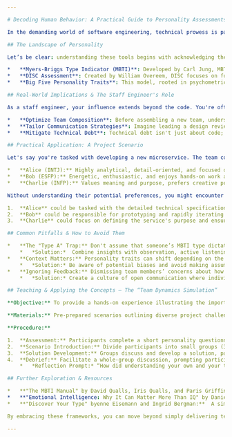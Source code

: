 ```yaml
---

# Decoding Human Behavior: A Practical Guide to Personality Assessments

In the demanding world of software engineering, technical prowess is paramount. But leading complex projects, fostering innovation, and building high-performing teams requires something more: a deep understanding of the human element. Personality assessments, such as Myers-Briggs Type Indicator (MBTI), DISC, and the Big Five, offer a powerful lens through which to analyze individual behaviors and dynamics. This isn't about stereotyping; it’s about strategic communication, effective leadership, and predicting team performance. Ignoring these frameworks can lead to miscommunication, conflict, and ultimately, project stagnation – a critical risk for a staff engineer.

## The Landscape of Personality

Let’s be clear: understanding these tools begins with acknowledging their limitations. These assessments are *starting points*, not definitive characterizations. They provide a valuable framework for observation and dialogue, illuminating potential strengths, communication preferences, and areas for adaptation. The goal isn’t to rigidly categorize individuals, but to foster a more nuanced and empathetic understanding.

*   **Myers-Briggs Type Indicator (MBTI)**: Developed by Carl Jung, MBTI categorizes personalities into 16 distinct types based on four dichotomies: Extraversion vs. Introversion, Sensing vs. Intuition, Thinking vs. Feeling, and Judging vs. Perceiving. Each category represents a preference, not an absolute. For example, an individual might *lean* toward intuition, meaning they enjoy abstract thinking and envisioning future possibilities, but still value concrete data when making decisions.
*   **DISC Assessment**: Created by William Overeem, DISC focuses on four core behavioral traits – Dominance, Influence, Steadiness, and Conscientiousness – to describe how people typically react and interact. Dominance reflects assertiveness and directness; Influence represents interpersonal charm and persuasiveness; Steadiness embodies patience and reliability; and Conscientiousness centers on orderliness and accuracy.
*   **Big Five Personality Traits**: This model, rooted in psychometric research, identifies five broad personality traits: Openness to Experience (intellectual curiosity and imagination), Conscientiousness (organization and responsibility), Extraversion (sociability and energy), Agreeableness (compassion and trust), and Neuroticism (tendency towards negative emotions).

## Real-World Implications & The Staff Engineer's Role

As a staff engineer, your influence extends beyond the code. You're often involved in team dynamics, technical decision-making, and advocating for best practices. Mastering these personality frameworks allows you to:

*   **Optimize Team Composition**: Before assembling a new team, understanding the potential personality combinations can dramatically improve synergy. For instance, pairing a highly driven, results-oriented (high Conscientiousness) individual with a more collaborative, empathetic (high Agreeableness) one can create a powerful engine for innovation. Conversely, a team with several high-neurotic individuals can be prone to anxiety and conflict, requiring proactive leadership to manage stress.
*   **Tailor Communication Strategies**: Imagine leading a design review. An individual scoring high on Dominance may demand immediate clarity and direct feedback, while someone with high Steadiness might require a more gradual approach. Understanding these preferences allows you to frame your communication effectively.
*   **Mitigate Technical Debt**: Technical debt isn't just about code; it’s often linked to differing perspectives and communication breakdowns. A team comfortable with ambiguity (high Openness) might tolerate a less-defined solution, while a more conscientious team will demand clear specifications.

## Practical Application: A Project Scenario

Let's say you're tasked with developing a new microservice. The team consists of:

*   **Alice (INTJ):** Highly analytical, detail-oriented, and focused on logic.
*   **Bob (ESFP):** Energetic, enthusiastic, and enjoys hands-on work and immediate results.
*   **Charlie (INFP):** Values meaning and purpose, prefers creative problem-solving, and is sensitive to the impact of decisions.

Without understanding their potential preferences, you might encounter friction. However, by leveraging personality insights:

1.  **Alice** could be tasked with the detailed technical specifications and ensuring the design adheres to best practices.
2.  **Bob** could be responsible for prototyping and rapidly iterating on the solution.
3.  **Charlie** could focus on defining the service's purpose and ensuring it aligns with the broader business goals.

## Common Pitfalls & How to Avoid Them

*   **The "Type A" Trap:** Don't assume that someone’s MBTI type dictates *every* aspect of their behavior. It’s a starting point, not a strict rulebook.
    *   *Solution:*  Combine insights with observation, active listening, and regular feedback.
*   **Context Matters:** Personality traits can shift depending on the situation (e.g., stress levels, team dynamics).
    *   *Solution:* Be aware of potential biases and avoid making assumptions based on a single observation.
*   **Ignoring Feedback:** Dismissing team members’ concerns about how they’re being treated or perceived.
    *   *Solution:* Create a culture of open communication where individuals feel comfortable voicing their needs and preferences.

## Teaching & Applying the Concepts – The “Team Dynamics Simulation”

**Objective:** To provide a hands-on experience illustrating the importance of understanding personality dynamics in team settings.

**Materials:** Pre-prepared scenarios outlining diverse project challenges; access to a brief personality assessment (e.g., a simplified DISC or Big Five questionnaire).

**Procedure:**

1.  **Assessment:** Participants complete a short personality questionnaire.
2.  **Scenario Introduction:** Divide participants into small groups (3-4 people). Each group receives a distinct project scenario requiring a collaborative solution.
3.  **Solution Development:** Groups discuss and develop a solution, paying attention to how different personality traits might influence their approach.
4.  **Debrief:** Facilitate a whole-group discussion, prompting participants to share their experiences, insights, and challenges.
    *   *Reflection Prompt:* “How did understanding your own and your teammates’ potential preferences impact the group’s ability to effectively collaborate?”

## Further Exploration & Resources

*   **"The MBTI Manual" by David Qualls, Iris Qualls, and Paris Griffin:** A comprehensive guide to the Myers-Briggs Type Indicator.
*   **"Emotional Intelligence: Why It Can Matter More Than IQ" by Daniel Goleman:** Explores the connection between emotional intelligence and personality.
*   **"Discover Your Type" byenne Eisemann and Ingrid Bergman:**  A simplified introductory guide to the Big Five personality traits.

By embracing these frameworks, you can move beyond simply delivering technical solutions and become a truly effective leader – contributing to higher-performing teams, reduced conflict, and ultimately, superior outcomes. Don’t just *build* the system; understand the people building it.

---
```

